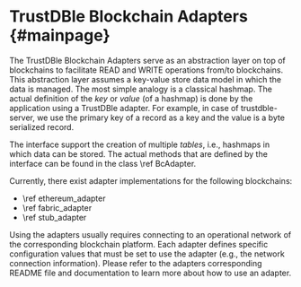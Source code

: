 TrustDBle Blockchain Adapters                            {#mainpage}
============

The TrustDBle Blockchain Adapters serve as an abstraction layer on top of blockchains to facilitate READ and WRITE operations from/to blockchains.
This abstraction layer assumes a key-value store data model in which the data is managed. The most simple analogy is a classical hashmap. 
The actual definition of the _key_ or _value_ (of a hashmap) is done by the application using a TrustDBle adapter.
For example, in case of trustdble-server, we use the primary key of a record as a key and the value is a byte serialized record.

The interface support the creation of multiple _tables_, i.e., hashmaps in which data can be stored.
The actual methods that are defined by the interface can be found in the class \ref BcAdapter.

Currently, there exist adapter implementations for the following blockchains:
* \ref ethereum_adapter 
* \ref fabric_adapter 
* \ref stub_adapter

Using the adapters usually requires connecting to an operational network of the corresponding blockchain platform.
Each adapter defines specific configuration values that must be set to use the adapter (e.g., the network connection information).
Please refer to the adapters corresponding README file and documentation to learn more about how to use an adapter.